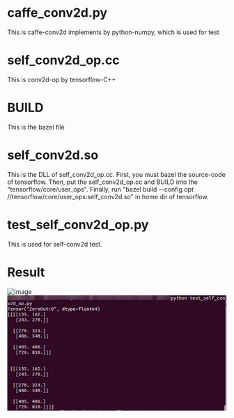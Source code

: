 # caffe_conv2d.py
This is caffe-conv2d implements by python-numpy, which is used for test  

# self_conv2d_op.cc
This is conv2d-op by tensorflow-C++

# BUILD
This is the bazel file

# self_conv2d.so
This is the DLL of self_conv2d_op.cc. First, you must bazel the source-code of tensorflow. Then, put the self_conv2d_op.cc and BUILD into the "tensorflow/core/user_ops". Finally, run "bazel build --config opt //tensorflow/core/user_ops:self_conv2d.so" in home dir of tensorflow.

# test_self_conv2d_op.py
This is used for self-conv2d test.

# Result
![image](https://github.com/XPping/BulidSelfTensorflowOp/raw/master/images/python_self_conv2d.jpg) 
![image](https://github.com/XPping/BulidSelfTensorflowOp/raw/master/self_conv2d_op/images/self_conv2d.jpg) 
